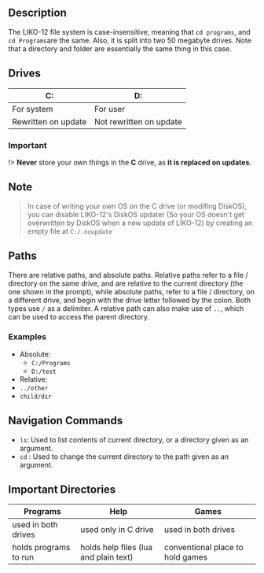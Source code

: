 ﻿## Description
The LIKO-12 file system is case-insensitive, meaning that `cd programs`, and `cd Programs`are the same. Also, it is split into two 50 megabyte drives. Note that a directory and folder are essentially the same thing in this case.

## Drives
| C: | D: |
|--|--|
| For system | For user |
| Rewritten on update | Not rewritten on update |

### Important
!> **Never** store your own things in the **C** drive, as **it is replaced on updates**.

## Note
> In case of writing your own OS on the C drive (or modifing DiskOS), you can disable LIKO-12's DiskOS updater (So your OS doesn't get overwritten by DiskOS when a new update of LIKO-12) by creating an empty file at `C:/.noupdate`

## Paths
There are relative paths, and absolute paths. Relative paths refer to a file / directory on the same drive, and are relative to the current directory (the one shown in the prompt), while absolute paths, refer to a file / directory, on a different drive, and begin with the drive letter followed by the colon. Both types use `/` as a delimiter. A relative path can also make use of `..`, which can be used to access the parent directory.

### Examples

 - Absolute:
	 - `C:/Programs`
	 - `D:/test`
 - Relative:
 - `../other`
 - `child/dir`

## Navigation Commands

 - `ls`: Used to list contents of current directory, or a directory given as an argument.
 - `cd`	: Used to change the current directory to the path given as an argument.

## Important Directories
| Programs | Help | Games |
|--|--|--|
| used in both drives | used only in C drive | used in both drives |
| holds programs to run | holds help files (lua and plain text) | conventional place to hold games |
